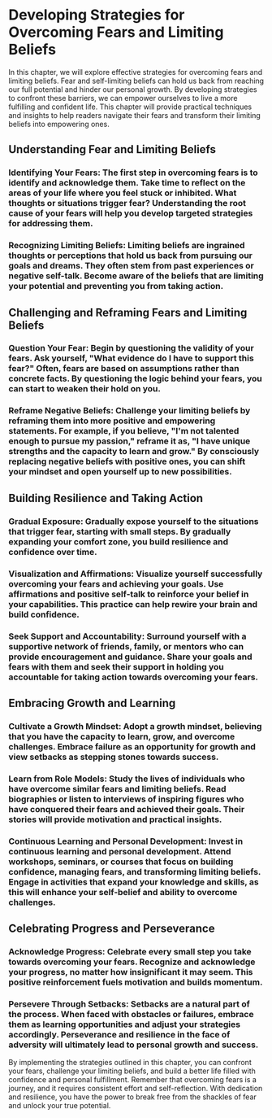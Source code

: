 Developing Strategies for Overcoming Fears and Limiting Beliefs
==========================================================================

In this chapter, we will explore effective strategies for overcoming fears and limiting beliefs. Fear and self-limiting beliefs can hold us back from reaching our full potential and hinder our personal growth. By developing strategies to confront these barriers, we can empower ourselves to live a more fulfilling and confident life. This chapter will provide practical techniques and insights to help readers navigate their fears and transform their limiting beliefs into empowering ones.

Understanding Fear and Limiting Beliefs
---------------------------------------

### Identifying Your Fears: The first step in overcoming fears is to identify and acknowledge them. Take time to reflect on the areas of your life where you feel stuck or inhibited. What thoughts or situations trigger fear? Understanding the root cause of your fears will help you develop targeted strategies for addressing them.

### Recognizing Limiting Beliefs: Limiting beliefs are ingrained thoughts or perceptions that hold us back from pursuing our goals and dreams. They often stem from past experiences or negative self-talk. Become aware of the beliefs that are limiting your potential and preventing you from taking action.

Challenging and Reframing Fears and Limiting Beliefs
----------------------------------------------------

### Question Your Fear: Begin by questioning the validity of your fears. Ask yourself, "What evidence do I have to support this fear?" Often, fears are based on assumptions rather than concrete facts. By questioning the logic behind your fears, you can start to weaken their hold on you.

### Reframe Negative Beliefs: Challenge your limiting beliefs by reframing them into more positive and empowering statements. For example, if you believe, "I'm not talented enough to pursue my passion," reframe it as, "I have unique strengths and the capacity to learn and grow." By consciously replacing negative beliefs with positive ones, you can shift your mindset and open yourself up to new possibilities.

Building Resilience and Taking Action
-------------------------------------

### Gradual Exposure: Gradually expose yourself to the situations that trigger fear, starting with small steps. By gradually expanding your comfort zone, you build resilience and confidence over time.

### Visualization and Affirmations: Visualize yourself successfully overcoming your fears and achieving your goals. Use affirmations and positive self-talk to reinforce your belief in your capabilities. This practice can help rewire your brain and build confidence.

### Seek Support and Accountability: Surround yourself with a supportive network of friends, family, or mentors who can provide encouragement and guidance. Share your goals and fears with them and seek their support in holding you accountable for taking action towards overcoming your fears.

Embracing Growth and Learning
-----------------------------

### Cultivate a Growth Mindset: Adopt a growth mindset, believing that you have the capacity to learn, grow, and overcome challenges. Embrace failure as an opportunity for growth and view setbacks as stepping stones towards success.

### Learn from Role Models: Study the lives of individuals who have overcome similar fears and limiting beliefs. Read biographies or listen to interviews of inspiring figures who have conquered their fears and achieved their goals. Their stories will provide motivation and practical insights.

### Continuous Learning and Personal Development: Invest in continuous learning and personal development. Attend workshops, seminars, or courses that focus on building confidence, managing fears, and transforming limiting beliefs. Engage in activities that expand your knowledge and skills, as this will enhance your self-belief and ability to overcome challenges.

Celebrating Progress and Perseverance
-------------------------------------

### Acknowledge Progress: Celebrate every small step you take towards overcoming your fears. Recognize and acknowledge your progress, no matter how insignificant it may seem. This positive reinforcement fuels motivation and builds momentum.

### Persevere Through Setbacks: Setbacks are a natural part of the process. When faced with obstacles or failures, embrace them as learning opportunities and adjust your strategies accordingly. Perseverance and resilience in the face of adversity will ultimately lead to personal growth and success.

By implementing the strategies outlined in this chapter, you can confront your fears, challenge your limiting beliefs, and build a better life filled with confidence and personal fulfillment. Remember that overcoming fears is a journey, and it requires consistent effort and self-reflection. With dedication and resilience, you have the power to break free from the shackles of fear and unlock your true potential.

